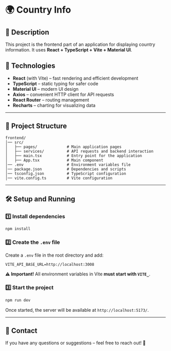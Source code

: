 # 🌍 Country Info

## 📌 Description

This project is the frontend part of an application for displaying country information. It uses **React + TypeScript + Vite + Material UI**.

## 🚀 Technologies

- **React** (with Vite) – fast rendering and efficient development
- **TypeScript** – static typing for safer code
- **Material UI** – modern UI design
- **Axios** – convenient HTTP client for API requests
- **React Router** – routing management
- **Recharts** – charting for visualizing data

---

## 📂 Project Structure

```
frontend/
│── src/
│   ├── pages/             # Main application pages
│   ├── services/          # API requests and backend interaction
│   ├── main.tsx           # Entry point for the application
│   ├── App.tsx            # Main component
│── .env                   # Environment variables file
│── package.json           # Dependencies and scripts
│── tsconfig.json          # TypeScript configuration
│── vite.config.ts         # Vite configuration
```

---

## 🛠 Setup and Running

### 1️⃣ **Install dependencies**

```bash
npm install
```

### 2️⃣ **Create the `.env` file**

Create a `.env` file in the root directory and add:

```env
VITE_API_BASE_URL=http://localhost:3008
```

**⚠️ Important!** All environment variables in Vite **must start with `VITE_`**.

### 3️⃣ **Start the project**

```bash
npm run dev
```

Once started, the server will be available at `http://localhost:5173/`.

---

## 📩 Contact

If you have any questions or suggestions – feel free to reach out! 🚀
